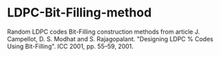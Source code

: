 # LDPC-Bit-Filling-method
Random LDPC codes Bit-Filling construction methods from article J. Campellot, D. S. Modhat and S. Rajagopalant. "Designing LDPC
 % Codes Using Bit-Filling". ICC 2001, pp. 55–59, 2001.
